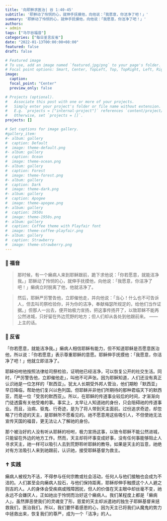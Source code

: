 ```yaml
---
title: '向耶稣求医治| 谷 1:40-45'
subtitle: '耶稣动了怜悯的心，就伸手抚摸他，向他说：「我愿意，你洁净了吧！」'
summary: '耶稣动了怜悯的心，就伸手抚摸他，向他说：「我愿意，你洁净了吧！」'
authors:
- admin
tags: ["马尔谷福音"]
categories: ["每日圣言反省"]
date: "2022-01-13T00:00:00+08:00"
featured: false
draft: false

# Featured image
# To use, add an image named `featured.jpg/png` to your page's folder.
# Focal point options: Smart, Center, TopLeft, Top, TopRight, Left, Right, BottomLeft, Bottom, BottomRight
image:
  caption:
  focal_point: "Center"
  preview_only: false

# Projects (optional).
#   Associate this post with one or more of your projects.
#   Simply enter your project's folder or file name without extension.
#   E.g. `projects = ["internal-project"]` references `content/project/deep-learning/index.md`.
#   Otherwise, set `projects = []`.
projects: []

# Set captions for image gallery.
#gallery_item:
#- album: gallery
#  caption: Default
#  image: theme-default.png
#- album: gallery
#  caption: Ocean
#  image: theme-ocean.png
#- album: gallery
#  caption: Forest
#  image: theme-forest.png
#- album: gallery
#  caption: Dark
#  image: theme-dark.png
#- album: gallery
#  caption: Apogee
#  image: theme-apogee.png
#- album: gallery
#  caption: 1950s
#  image: theme-1950s.png
#- album: gallery
#  caption: Coffee theme with Playfair font
#  image: theme-coffee-playfair.png
#- album: gallery
#  caption: Strawberry
#  image: theme-strawberry.png
---
```


### :love_letter: 福音
> 那时候，有一个癞病人来到耶稣跟前，跪下求他说：「你若愿意，就能洁净我。」耶稣动了怜悯的心，就伸手抚摸他，向他说：「我愿意，你洁净了吧！」癞病立时脱离了他，他就洁净了。

> 然后，耶稣严厉警告他，立即催他走，并向他说：「当心！什么也不可告诉人，但去叫司祭检验你，并为你的洁净，奉献梅瑟所规定的，给他们当作证据。」但那人一出去，便开始极力宣扬，把这事传扬开了，以致耶稣不能再公然进城，只好留在外边荒野的地方；但人们却从各处到他跟前来。 ——上主的话。

### :speech_balloon: 反省
「你若愿意，就能洁净我。」癞病人相信耶稣有能力，但不知道耶稣是否愿意医治他，所以说：「你若愿意」表示尊重耶稣的意愿。耶稣伸手抚摸他：「我愿意，你洁净了吧！」他就立即洁净了。

耶稣吩咐他按照法律给司祭检验，证明他已经洁净，可以恢复公开的社交生活。同时，「严厉警告他，立即催他走」，叫他不可声张。因为耶稣知道，人们还没有真正认识祂是一位怎样的「默西亚」。犹太人长期受外邦人管治，他们期盼「默西亚」早日降临，帮助他们复兴以色列国。但耶稣并非他们所期待的那种君临天下的默西亚，而是一位「受苦的默西亚」。所以，在耶稣的传道事业较后的时间，才渐渐向门徒透露有关他受难的事。事实上，太早让人知道祂的身份，只会阻碍祂的传道事业。而且，治病、驱鬼、行奇迹，是为了将人带到天主面前。过份追求奇迹，却忽略了行奇迹的天主，是耶稣所不愿看见的。祂不愿意用这些吸引人，不但使祂无法宣传天国的福音，更无法让人了解祂的身份。

那个被治好的人没有听从耶稣的吩咐，极力宣扬这事，以致令耶稣不能公然进城，只能留在外边的地方工作。然而，天主却将坏事变成好事，没有任何事能够阻止人寻求天主，祂一样可以吸引人去到荒野聆听耶稣的教导。如果是天主的旨意，祂绝对有方法吸引人来到祂跟前，认识祂，接受耶稣基督为救主。

### :latin_cross: 实践
癞病人被视为不洁，不得参与任何宗教或社会活动，任何人与他们接触也会成为不洁的。人们甚至会向癞病人投石，与他们保持距离，耶稣却伸手触摸这个人人避之则吉的人。人的身体会受疾病或残障困扰，但人的价值在天主眼中却丝毫不变，祂永远不会嫌厌人，正如祂出于怜悯而治好这个癞病人。我们某程度上都是「癞病人」，虽然罪恶使我们的灵魂变了形，慈爱的天主却派遣祂的独生子耶稣基督来拯救我们，医治我们。所以，我们要怀着感恩的心，因为天主已将我们从魔鬼的势力中拯救出来，恢复我们的尊严，成为一个「洁净」的人。

